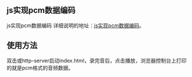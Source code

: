 ## js实现pcm数据编码

js实现pcm数据编码
详细说明的地址：[js实现pcm数据编码](http://www.zhuyuntao.cn/2019/04/10/js实现pcm数据编码/)。

## 使用方法

双击或http-server启动index.html，录完音后，点击播放，浏览器控制台上打印的就是pcm格式的音频数据。
